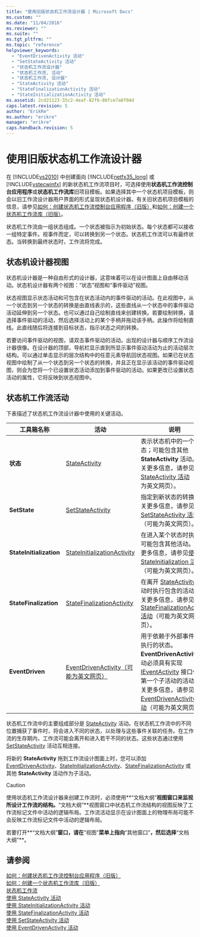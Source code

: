 ```yaml
---
title: "使用旧版状态机工作流设计器 | Microsoft Docs"
ms.custom: ""
ms.date: "11/04/2016"
ms.reviewer: ""
ms.suite: ""
ms.tgt_pltfrm: ""
ms.topic: "reference"
helpviewer_keywords: 
  - "EventDrivenActivity 活动"
  - "SetStateActivity 活动"
  - "状态机工作流设计器"
  - "状态机工作流, 活动"
  - "状态机工作流, 设计器"
  - "StateActivity 活动"
  - "StateFinalizationActivity 活动"
  - "StateInitializationActivity 活动"
ms.assetid: 2cd21123-35c2-4eaf-82f6-86fce7a8f04d
caps.latest.revision: 5
author: "ErikRe"
ms.author: "erikre"
manager: "erikre"
caps.handback.revision: 5
---
```

# 使用旧版状态机工作流设计器
在 [!INCLUDE[vs2010](../modeling/includes/vs2010_md.md)] 中创建面向 [!INCLUDE[netfx35_long](../workflow-designer/includes/netfx35_long_md.md)] 或 [!INCLUDE[vstecwinfx](../workflow-designer/includes/vstecwinfx_md.md)] 的新状态机工作流项目时，可选择使用**状态机工作流控制台应用程序**或**状态机工作流库**旧项目模板。如果选择其中一个状态机项目模板，则会以旧工作流设计器用户界面的形式呈现状态机设计器。有关旧状态机项目模板的信息，请参见[如何：创建状态机工作流控制台应用程序（旧版）](../Topic/How%20to:%20Create%20State%20Machine%20Workflow%20Console%20Applications%20\(Legacy\).md)和[如何：创建一个状态机工作流库（旧版）](../Topic/How%20to:%20Create%20a%20State%20Machine%20Workflow%20Library%20\(Legacy\).md)。  
  
 状态机工作流由一组状态组成。一个状态被指示为初始状态。每个状态都可以接收一组特定事件。视事件而定，可以转换到另一个状态。状态机工作流可以有最终状态。当转换到最终状态时，工作流将完成。  
  
## 状态机设计器视图  
 状态机设计器是一种自由形式的设计器，这意味着可以在设计图面上自由移动活动。状态机设计器有两个视图：“状态”视图和“事件驱动”视图。  
  
 状态视图显示状态活动和可包含在状态活动内的事件驱动的活动。在此视图中，从一个状态到另一个状态的转换是由直线表示的，这些直线从一个状态中的事件驱动活动延伸到另一个状态。也可以通过自己绘制直线来创建转换。若要绘制转换，请选择事件驱动的活动，然后选择活动上的某个手柄并拖动该手柄。此操作将绘制直线。此直线随后将连接到目标状态，指示状态之间的转换。  
  
 若要访问事件驱动的视图，请双击事件驱动的活动。出现的设计器与顺序工作流设计器很像。在设计器的顶部，导航栏显示直到所显示事件驱动活动为止的活动层次结构。可以通过单击显示的层次结构中的任意元素导航回状态视图。如果已在状态视图中绘制了从一个状态到另一个状态的转换，并且正在显示该活动的事件驱动视图，则会为您将一个已设置状态活动添加到事件驱动的活动。如果更改已设置状态活动的属性，它将反映到状态视图中。  
  
## 状态机工作流活动  
 下表描述了状态机工作流设计器中使用的关键活动。  
  
|工具箱名称|活动|说明|  
|-----------|--------|--------|  
|**状态**|[StateActivity](http://go.microsoft.com/fwlink?LinkID=65042)|表示状态机中的一个状态；可能包含其他 **StateActivity** 活动。有关更多信息，请参见[使用 StateActivity 活动](http://go.microsoft.com/fwlink?LinkID=65083)（可能为英文网页）。|  
|**SetState**|[SetStateActivity](http://go.microsoft.com/fwlink?LinkID=65041)|指定到新状态的转换。有关更多信息，请参见[使用 SetStateActivity 活动](http://go.microsoft.com/fwlink?LinkID=65082)（可能为英文网页）。|  
|**StateInitialization**|[StateInitializationActivity](http://go.microsoft.com/fwlink?LinkID=65044)|在进入某个状态时执行；可能包含其他活动。有关更多信息，请参见[使用 StateInitialization 活动](http://go.microsoft.com/fwlink?LinkID=65006)（可能为英文网页）。|  
|**StateFinalization**|[StateFinalizationActivity](http://go.microsoft.com/fwlink?LinkID=65043)|在离开 [StateActivity](http://go.microsoft.com/fwlink?LinkID=65042) 活动时执行包含的活动。有关更多信息，请参见[使用 StateFinalizationActivity 活动](http://go.microsoft.com/fwlink?LinkID=65008)（可能为英文网页）。|  
|**EventDriven**|[EventDrivenActivity（可能为英文网页）](http://go.microsoft.com/fwlink?LinkID=65029)|用于依赖于外部事件开始执行的状态。**EventDrivenActivity** 活动必须具有实现 [IEventActivity](http://go.microsoft.com/fwlink?LinkID=65032) 接口作为第一个子活动的活动。有关更多信息，请参见[使用 EventDrivenActivity 活动](http://go.microsoft.com/fwlink?LinkID=65068)（可能为英文网页）。|  
  
 状态机工作流中的主要组成部分是 [StateActivity](http://go.microsoft.com/fwlink?LinkID=65042) 活动。在状态机工作流中的不同位置捕获了事件时，将会进入不同的状态，以处理与这些事件关联的任务。在工作流的生存期内，工作流可能会离开和进入若干不同的状态。这些状态通过使用 [SetStateActivity](http://go.microsoft.com/fwlink?LinkID=65041) 活动互相连接。  
  
 将新的 **StateActivity** 拖到工作流设计图面上时，您可以添加 [EventDrivenActivity](http://go.microsoft.com/fwlink?LinkID=65029)、[StateInitializationActivity](http://go.microsoft.com/fwlink?LinkID=65044)、[StateFinalizationActivity](http://go.microsoft.com/fwlink?LinkID=65043) 或其他 **StateActivity** 活动作为子活动。  
  
> [!CAUTION]
>  使用状态机工作流设计器来创建工作流时，必须使用**“文档大纲”**视图窗口来监视所设计工作流的结构。**“文档大纲”**视图窗口中状态机工作流结构的视图反映了工作流标记文件中活动的逻辑布局。工作流活动显示在设计图面上的物理布局可能不会反映工作流标记文件中活动的逻辑布局。  
>   
>  若要打开**“文档大纲”**窗口，请在**“视图”**菜单上指向**“其他窗口”**，然后选择**“文档大纲”**。  
  
## 请参阅  
 [如何：创建状态机工作流控制台应用程序（旧版）](../Topic/How%20to:%20Create%20State%20Machine%20Workflow%20Console%20Applications%20\(Legacy\).md)   
 [如何：创建一个状态机工作流库（旧版）](../Topic/How%20to:%20Create%20a%20State%20Machine%20Workflow%20Library%20\(Legacy\).md)   
 [状态机工作流](http://go.microsoft.com/fwlink?LinkID=65016)   
 [使用 StateActivity 活动](http://go.microsoft.com/fwlink?LinkID=65083)   
 [使用 StateInitializationActivity 活动](http://go.microsoft.com/fwlink?LinkID=65006)   
 [使用 StateFinalizationActivity 活动](http://go.microsoft.com/fwlink?LinkID=65008)   
 [使用 SetStateActivity 活动](http://go.microsoft.com/fwlink?LinkID=65082)   
 [使用 EventDrivenActivity 活动](http://go.microsoft.com/fwlink?LinkID=65068)